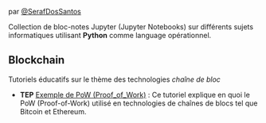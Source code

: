 par [@SerafDosSantos](https://github.com/SerafDosSantos)

Collection de bloc-notes Jupyter (Jupyter Notebooks) sur diff&eacute;rents sujets informatiques utilisant **Python** comme language op&eacute;rationnel.

## Blockchain
Tutoriels &eacute;ducatifs sur le th&egrave;me des technologies _cha&icirc;ne de bloc_

* **TEP** [Exemple de PoW (Proof_of_Work)](exemple_de_PoW_(Proof_of_Work).ipynb) : Ce tutoriel explique en quoi le PoW (Proof-of-Work) utilis&eacute; en technologies de cha&icirc;nes de blocs tel que Bitcoin et Ethereum. 
